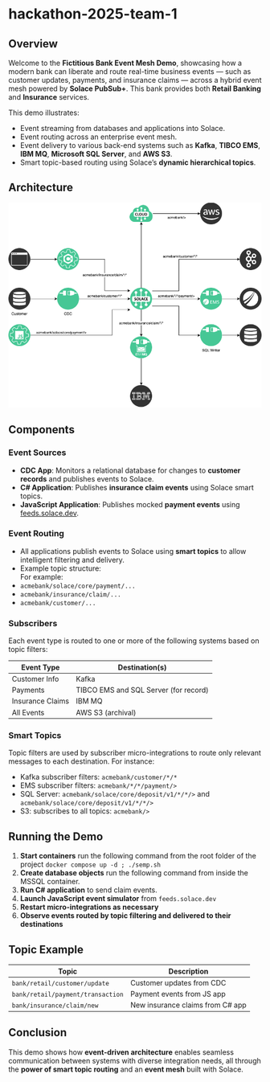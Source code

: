 # hackathon-2025-team-1

## Overview

Welcome to the **Fictitious Bank Event Mesh Demo**, showcasing how a modern bank can liberate and route real-time business events — such as customer updates, payments, and insurance claims — across a hybrid event mesh powered by **Solace PubSub+**. This bank provides both **Retail Banking** and **Insurance** services.

This demo illustrates:

- Event streaming from databases and applications into Solace.
- Event routing across an enterprise event mesh.
- Event delivery to various back-end systems such as **Kafka**, **TIBCO EMS**, **IBM MQ**, **Microsoft SQL Server**, and **AWS S3**.
- Smart topic-based routing using Solace’s **dynamic hierarchical topics**.

## Architecture

![architecture diagram](<graphics/Hackathon 2025.png>)

## Components

### Event Sources

- **CDC App**: Monitors a relational database for changes to **customer records** and publishes events to Solace.
- **C# Application**: Publishes **insurance claim events** using Solace smart topics.
- **JavaScript Application**: Publishes mocked **payment events** using [feeds.solace.dev](https://feeds.solace.dev).

### Event Routing

- All applications publish events to Solace using **smart topics** to allow intelligent filtering and delivery.
- Example topic structure:  
For example:
- `acmebank/solace/core/payment/...`
- `acmebank/insurance/claim/...`
- `acmebank/customer/...`

### Subscribers

Each event type is routed to one or more of the following systems based on topic filters:

| Event Type         | Destination(s)                        |
|--------------------|---------------------------------------|
| Customer Info      | Kafka                                 |
| Payments           | TIBCO EMS and SQL Server (for record) |
| Insurance Claims   | IBM MQ                                |
| All Events         | AWS S3 (archival)                     |

### Smart Topics

Topic filters are used by subscriber micro-integrations to route only relevant messages to each destination. For instance:

- Kafka subscriber filters: `acmebank/customer/*/*`
- EMS subscriber filters: `acmebank/*/*/payment/>`
- SQL Server: `acmebank/solace/core/deposit/v1/*/*/>` and `acmebank/solace/core/deposit/v1/*/*/>`
- S3: subscribes to all topics: `acmebank/>`

## Running the Demo

1. **Start containers** run the following command from the root folder of the project `docker compose up -d ; ./semp.sh`
2. **Create database objects** run the following command from inside the MSSQL container.
3. **Run C# application** to send claim events.
4. **Launch JavaScript event simulator** from `feeds.solace.dev`
5. **Restart micro-integrations as necessary**
6. **Observe events routed by topic filtering and delivered to their destinations**

## Topic Example

| Topic                               | Description                        |
|-------------------------------------|------------------------------------|
| `bank/retail/customer/update`       | Customer updates from CDC          |
| `bank/retail/payment/transaction`   | Payment events from JS app         |
| `bank/insurance/claim/new`          | New insurance claims from C# app   |

## Conclusion

This demo shows how **event-driven architecture** enables seamless communication between systems with diverse integration needs, all through the **power of smart topic routing** and an **event mesh** built with Solace.